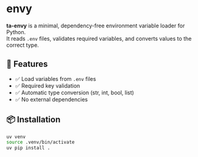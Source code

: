# envy

**ta-envy** is a minimal, dependency-free environment variable loader for Python.  
It reads `.env` files, validates required variables, and converts values to the correct type.

## 🚀 Features

- ✅ Load variables from `.env` files
- ✅ Required key validation
- ✅ Automatic type conversion (str, int, bool, list)
- ✅ No external dependencies

## 📦 Installation

```bash
uv venv
source .venv/bin/activate
uv pip install .
